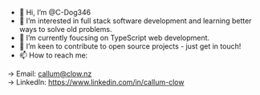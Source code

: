 - 👋 Hi, I’m @C-Dog346
- 👀 I’m interested in full stack software development and learning better ways to solve old problems.
- 🌱 I’m currently foucsing on TypeScript web development.
- 💞️ I’m keen to contribute to open source projects - just get in touch!
- 📫 How to reach me:

-> Email: callum@clow.nz  
-> LinkedIn: https://www.linkedin.com/in/callum-clow  


<!---
C-Dog346/C-Dog346 is a ✨ special ✨ repository because its `README.md` (this file) appears on your GitHub profile.
You can click the Preview link to take a look at your changes.
--->
